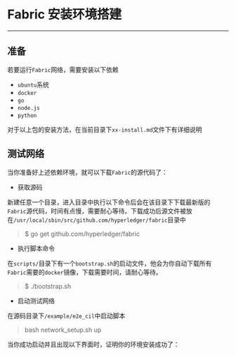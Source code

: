 # Fabric 安装环境搭建
***
## 准备
若要运行`Fabric`网络，需要安装以下依赖
- `ubuntu`系统
- `docker`
- `go`
- `node.js`
- `python`

对于以上包的安装方法，在当前目录下`xx-install.md`文件下有详细说明

## 测试网络
当你准备好上述依赖环境，就可以下载`Fabric`的源代码了：
- 获取源码

新建任意一个目录，进入目录中执行以下命令后会在该目录下下载最新版的`Fabric`源代码，时间有点慢，需要耐心等待。下载成功后源文件被放在`/usr/local/sbin/src/github.com/hyperledger/fabric`目录中
> $ go get github.com/hyperledger/fabric


- 执行脚本命令

在`scripts/`目录下有一个`bootstrap.sh`的启动文件，他会为你自动下载所有`Fabric`需要的`docker`镜像，下载需要时间，请耐心等待。
> $ ./bootstrap.sh

- 启动测试网络

在源码目录下`/example/e2e_cil`中启动脚本
> bash network_setup.sh up

当你成功启动并且出现以下界面时，证明你的环境安装成功了：
